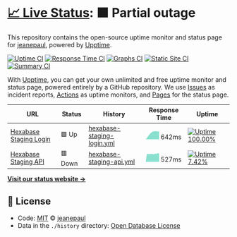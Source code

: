 # [📈 Live Status](https://Hokutosei.github.io/HexaUptime): <!--live status--> **🟧 Partial outage**

This repository contains the open-source uptime monitor and status page for [jeanepaul](https://Hokutosei.github.io/HexaUptime), powered by [Upptime](https://github.com/upptime/upptime).

[![Uptime CI](https://github.com/koj-co/upptime/workflows/Uptime%20CI/badge.svg)](https://github.com/koj-co/upptime/actions?query=workflow%3A%22Uptime+CI%22)
[![Response Time CI](https://github.com/koj-co/upptime/workflows/Response%20Time%20CI/badge.svg)](https://github.com/koj-co/upptime/actions?query=workflow%3A%22Response+Time+CI%22)
[![Graphs CI](https://github.com/koj-co/upptime/workflows/Graphs%20CI/badge.svg)](https://github.com/koj-co/upptime/actions?query=workflow%3A%22Graphs+CI%22)
[![Static Site CI](https://github.com/koj-co/upptime/workflows/Static%20Site%20CI/badge.svg)](https://github.com/koj-co/upptime/actions?query=workflow%3A%22Static+Site+CI%22)
[![Summary CI](https://github.com/koj-co/upptime/workflows/Summary%20CI/badge.svg)](https://github.com/koj-co/upptime/actions?query=workflow%3A%22Summary+CI%22)

With [Upptime](https://upptime.js.org), you can get your own unlimited and free uptime monitor and status page, powered entirely by a GitHub repository. We use [Issues](https://github.com/Hokutosei/HexaUptime/issues) as incident reports, [Actions](https://github.com/Hokutosei/HexaUptime/actions) as uptime monitors, and [Pages](https://Hokutosei.github.io/HexaUptime) for the status page.

<!--start: status pages-->
<!-- This summary is generated by Upptime (https://github.com/upptime/upptime) -->
<!-- Do not edit this manually, your changes will be overwritten -->

| URL                                                       | Status  | History                                                                                                                 | Response Time                                                                               | Uptime                                                                                                                                                                                                                                                 |
| --------------------------------------------------------- | ------- | ----------------------------------------------------------------------------------------------------------------------- | ------------------------------------------------------------------------------------------- | ------------------------------------------------------------------------------------------------------------------------------------------------------------------------------------------------------------------------------------------------------ |
| [Hexabase Staging Login](https://az.hexabase.com/login)   | 🟩 Up   | [hexabase-staging-login.yml](https://github.com/Hokutosei/HexaUptime/commits/master/history/hexabase-staging-login.yml) | <img alt="Response time graph" src="./graphs/hexabase-staging-login.png" height="20"> 642ms | [![Uptime 100.00%](https://img.shields.io/endpoint?url=https%3A%2F%2Fraw.githubusercontent.com%2FHokutosei%2FHexaUptime%2Fmaster%2Fapi%2Fhexabase-staging-login%2Fuptime.json)](https://Hokutosei.github.io/HexaUptime/history/hexabase-staging-login) |
| [Hexabase Staging API](https://az-api.hexabase.com/login) | 🟥 Down | [hexabase-staging-api.yml](https://github.com/Hokutosei/HexaUptime/commits/master/history/hexabase-staging-api.yml)     | <img alt="Response time graph" src="./graphs/hexabase-staging-api.png" height="20"> 527ms   | [![Uptime 7.42%](https://img.shields.io/endpoint?url=https%3A%2F%2Fraw.githubusercontent.com%2FHokutosei%2FHexaUptime%2Fmaster%2Fapi%2Fhexabase-staging-api%2Fuptime.json)](https://Hokutosei.github.io/HexaUptime/history/hexabase-staging-api)       |

<!--end: status pages-->

[**Visit our status website →**](https://Hokutosei.github.io/HexaUptime)

## 📄 License

- Code: [MIT](./LICENSE) © [jeanepaul](https://Hokutosei.github.io/HexaUptime)
- Data in the `./history` directory: [Open Database License](https://opendatacommons.org/licenses/odbl/1-0/)
